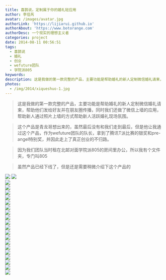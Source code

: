 ```yaml
---
title: 喜鹊说，定制属于你的婚礼轻应用
author: 李佳芮
avatar: /images/avatar.jpg
authorLink: 'https://lijiarui.github.io'
authorAbout: 'https://www.botorange.com'
authorDesc: 一个现实的理想主义者
categories: project
date: 2014-08-11 00:56:51
tags: 
  - 喜鹊说 
  - 婚礼 
  - 创业 
  - wefuture团队 
  - 学院派805
keywords:
description: 这是我做的第一款完整的产品，主要功能是帮助婚礼的新人定制微信婚礼请柬，帮助他们发给好友并在朋友圈传播，同时我们还做了微信上墙的应用，帮助新人通过照片上墙的方式帮助新人活跃婚礼现场氛围
photos:
  - /img/2014/xiqueshuo-1.jpg
---
```


> 这是我做的第一款完整的产品，主要功能是帮助婚礼的新人定制微信婚礼请柬，帮助他们发给好友并在朋友圈传播，同时我们还做了微信上墙的应用，帮助新人通过照片上墙的方式帮助新人活跃婚礼现场氛围。

> 这个产品是青龙哥想出来的，虽然最后没有和我们走到最后，但是他让我通过这个产品，作为wefuture团队的队长，拿到了腾讯T派比赛的银奖和pre-angel特别奖，并因此走上了真正创业的不归路。

> 因为我们团队当时租在北邮对面学院派805的房间里办公，所以我有个文件夹，专门叫805

> 虽然产品已经下线了，但是还是需要稍微介绍下这个产品的

![](/img/2014/xiqueshuo-0.jpg) 
![](/img/2014/xiqueshuo-1.jpg)       
![](/img/2014/xiqueshuo-2.jpg)       
![](/img/2014/xiqueshuo-3.jpg)              
![](/img/2014/xiqueshuo-4.jpg)       
![](/img/2014/xiqueshuo-5.jpg)       
![](/img/2014/xiqueshuo-6.jpg)       
![](/img/2014/xiqueshuo-7.jpg)       
![](/img/2014/xiqueshuo-8.jpg)       
![](/img/2014/xiqueshuo-9.jpg)       
![](/img/2014/xiqueshuo-10.jpg)       
![](/img/2014/xiqueshuo-11.jpg)       
![](/img/2014/xiqueshuo-12.jpg)       
![](/img/2014/xiqueshuo-13.jpg)       
![](/img/2014/xiqueshuo-14.jpg)       
![](/img/2014/xiqueshuo-15.jpg)       
![](/img/2014/xiqueshuo-16.jpg)       
![](/img/2014/xiqueshuo-17.jpg)       
![](/img/2014/xiqueshuo-18.jpg)       
![](/img/2014/xiqueshuo-19.jpg)       
![](/img/2014/xiqueshuo-20.jpg)       